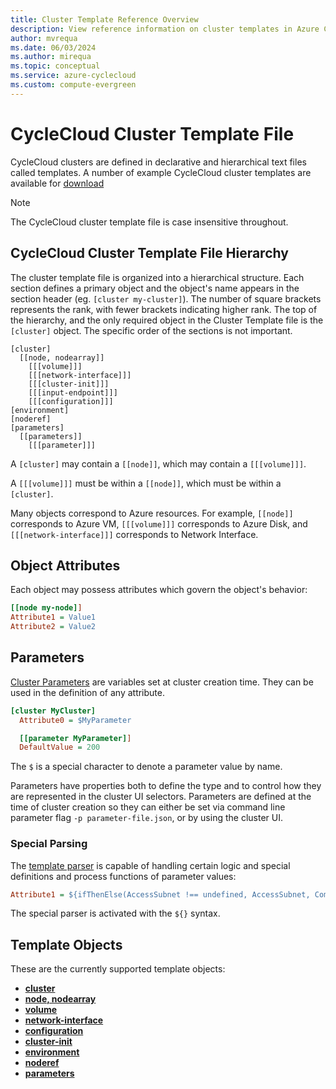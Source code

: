 ```yaml
---
title: Cluster Template Reference Overview
description: View reference information on cluster templates in Azure CycleCloud. See cluster template file hierarchy, object attributes, parameters, and template objects.
author: mvrequa
ms.date: 06/03/2024
ms.author: mirequa
ms.topic: conceptual
ms.service: azure-cyclecloud
ms.custom: compute-evergreen
---
```


# CycleCloud Cluster Template File

CycleCloud clusters are defined in declarative and hierarchical text files called templates. A number of example CycleCloud cluster templates are available for [download](~/articles/cyclecloud/download-cluster-templates.md)

> [!NOTE]
> The CycleCloud cluster template file is case insensitive throughout.

## CycleCloud Cluster Template File Hierarchy

The cluster template file is organized into a hierarchical structure. Each section defines a primary object and the object's name appears in the section header (eg. `[cluster my-cluster]`). The number of square brackets represents the rank, with fewer brackets indicating higher rank. The top of the hierarchy, and the only required object in the Cluster Template file is the `[cluster]` object. The specific order of the sections is not important.

``` template
[cluster]
  [[node, nodearray]]
    [[[volume]]]
    [[[network-interface]]]
    [[[cluster-init]]]
    [[[input-endpoint]]]
    [[[configuration]]]
[environment]
[noderef]
[parameters]
  [[parameters]]
    [[[parameter]]]
```

A `[cluster]` may contain a `[[node]]`, which may contain a `[[[volume]]]`.

A `[[[volume]]]` must be within a `[[node]]`, which must be within a `[cluster]`.

Many objects correspond to Azure resources. For example, `[[node]]` corresponds to Azure VM, `[[[volume]]]` corresponds to Azure Disk, and `[[[network-interface]]]` corresponds to Network Interface.

## Object Attributes

Each object may possess attributes which govern the object's behavior:

``` ini
[[node my-node]]
Attribute1 = Value1
Attribute2 = Value2
```

## Parameters

[Cluster Parameters](./parameter-reference.md) are variables set at cluster creation time. They can be used in the definition of any attribute.

``` ini
[cluster MyCluster]
  Attribute0 = $MyParameter

  [[parameter MyParameter]]
  DefaultValue = 200
```

The `$` is a special character to denote a parameter value by name.  

Parameters have properties both to define the type and to control how they are represented in the cluster UI selectors. Parameters are defined
at the time of cluster creation so they can either be set via command line parameter flag `-p parameter-file.json`, or by using the cluster UI.

### Special Parsing

The [template parser](./special-parsing.md) is capable of handling certain logic and special definitions and process functions of parameter values:

``` ini
Attribute1 = ${ifThenElse(AccessSubnet !== undefined, AccessSubnet, ComputeSubnet)}
```

The special parser is activated with the `${}` syntax.

## Template Objects

These are the currently supported template objects:

* [**cluster**](./cluster-reference.md)
* [**node, nodearray**](./node-nodearray-reference.md)
* [**volume**](./volume-reference.md)
* [**network-interface**](./network-interface-reference.md)
* [**configuration**](./configuration-reference.md)
* [**cluster-init**](./cluster-init-reference.md)
* [**environment**](./environment-reference.md)
* [**noderef**](./noderef-reference.md)
* [**parameters**](./parameter-reference.md)
